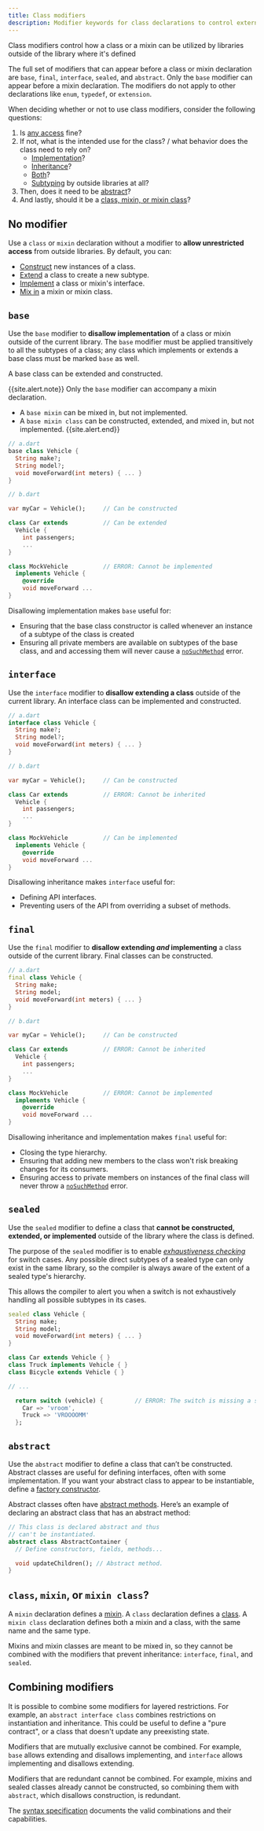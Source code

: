 ```yaml
---
title: Class modifiers
description: Modifier keywords for class declarations to control external library access.
---
```


Class modifiers control how a class or a mixin can be utilized by libraries
outside of the library where it's defined

The full set of modifiers that can appear before a class or mixin declaration
are `base`, `final`, `interface`, `sealed`, and `abstract`. 
Only the `base` modifier can appear before a mixin declaration. The modifiers do
not apply to other declarations like `enum`, `typedef`, or `extension`.

When deciding whether or not to use class modifiers, consider the following questions:
1. Is [any access](#no-modifier) fine?
2. If not, what is the intended use for the class? / what behavior does the class need to rely on?
    - [Implementation](#base)?
    - [Inheritance](#interface)?
    - [Both](#final)?
    - [Subtyping](#sealed) by outside libraries at all?
3. Then, does it need to be [abstract](#abstract)?
4. And lastly, should it be a [class, mixin, or mixin class](#class-mixin-or-mixin-class)?

## No modifier

Use a `class` or `mixin` declaration without a modifier to **allow unrestricted
access** from outside libraries. By default, you can:

- [Construct][] new instances of a class.
- [Extend][] a class to create a new subtype.
- [Implement][] a class or mixin's interface.
- [Mix in][] a mixin or mixin class.

## `base`

Use the `base` modifier to **disallow implementation** of a class or mixin
outside of the current library.
The `base` modifier must be applied transitively to all the subtypes of a class;
any class which implements or extends a base class must be marked `base` as well.

A base class can be extended and constructed. 

{{site.alert.note}}
  Only the `base` modifier can accompany a mixin declaration. 
  - A `base mixin` can be mixed in, but not implemented.
  - A `base mixin class` can be constructed, extended, and mixed in, but not
  implemented.
{{site.alert.end}}

```dart
// a.dart
base class Vehicle {
  String make?;
  String model?;
  void moveForward(int meters) { ... }
}
```

```dart
// b.dart

var myCar = Vehicle();     // Can be constructed

class Car extends          // Can be extended
  Vehicle {
    int passengers;
    ...
}

class MockVehicle          // ERROR: Cannot be implemented
  implements Vehicle {
    @override
    void moveForward ...
}
```

Disallowing implementation makes `base` useful for:
- Ensuring that the base class constructor is called whenever an instance of a
subtype of the class is created
- Ensuring all private members are available on subtypes of the base class, and
and accessing them will never cause a [`noSuchMethod`][] error.

## `interface`

Use the `interface` modifier to **disallow extending a class** 
outside of the current library.
An interface class can be implemented and constructed.

```dart
// a.dart
interface class Vehicle {
  String make?;
  String model?;
  void moveForward(int meters) { ... }
}
```

```dart
// b.dart

var myCar = Vehicle();     // Can be constructed

class Car extends          // ERROR: Cannot be inherited
  Vehicle {
    int passengers;
    ...
}

class MockVehicle          // Can be implemented     
  implements Vehicle {
    @override
    void moveForward ...
}
```

Disallowing inheritance makes `interface` useful for:
- Defining API interfaces.
- Preventing users of the API from overriding a subset of methods.

## `final` 

Use the `final` modifier to **disallow extending _and_ implementing** a class
outside of the current library.
Final classes can be constructed.

```dart
// a.dart
final class Vehicle {
  String make;
  String model;
  void moveForward(int meters) { ... }
}
```

```dart
// b.dart

var myCar = Vehicle();     // Can be constructed

class Car extends          // ERROR: Cannot be inherited
  Vehicle {
    int passengers;
    ...
}

class MockVehicle          // ERROR: Cannot be implemented     
  implements Vehicle {
    @override
    void moveForward ...
}
```

Disallowing inheritance and implementation makes `final` useful for:
- Closing the type hierarchy.
- Ensuring that adding new members to the class won't risk breaking changes for 
its consumers.
- Ensuring access to private members on instances of the final class will never
throw a [`noSuchMethod`][] error.

## `sealed`

Use the `sealed` modifier to define a class that **cannot be constructed, extended,
or implemented** outside of the library where the class is defined. 

The purpose of the `sealed` modifier is to enable [_exhaustiveness checking_][]
for switch cases.
Any possible direct subtypes of a sealed type can only exist in the same library,
so the compiler is always aware of the extent of a sealed type's hierarchy.

This allows the compiler to alert you when a switch is not exhaustively handling
all possible subtypes in its cases.

```dart
sealed class Vehicle {
  String make;
  String model;
  void moveForward(int meters) { ... }
}

class Car extends Vehicle { }
class Truck implements Vehicle { }
class Bicycle extends Vehicle { }

// ...

  return switch (vehicle) {         // ERROR: The switch is missing a subtype of Vehicle
    Car => 'vroom',
    Truck => 'VROOOOMM'
  };
```

## `abstract`

Use the `abstract` modifier to define a class that can’t be constructed.
Abstract classes are useful for defining interfaces, often with some
implementation. If you want your abstract class to appear to be instantiable,
define a [factory constructor][].

Abstract classes often have [abstract methods][].
Here’s an example of declaring an abstract class that has an abstract
method:

<?code-excerpt "misc/lib/language_tour/classes/misc.dart (abstract)"?>
```dart
// This class is declared abstract and thus
// can't be instantiated.
abstract class AbstractContainer {
  // Define constructors, fields, methods...

  void updateChildren(); // Abstract method.
}
```

## `class`, `mixin`, or `mixin class`?

A `mixin` declaration defines a [mixin][]. A `class` declaration defines a [class][]. A
`mixin class` declaration defines both a mixin and a class, with the same name and
the same type.

Mixins and mixin classes are meant to be mixed in, so they cannot be combined
with the modifiers that prevent inheritance: `interface`, `final`, and `sealed`.

## Combining modifiers

It is possible to combine some modifiers for layered restrictions. For example, 
an `abstract interface class` combines restrictions on instantiation and inheritance.
This could be useful to define a "pure contract", or a class that doesn't update
any preexisting state.

Modifiers that are mutually exclusive cannot be combined. For example,
`base` allows extending and disallows implementing, and `interface` allows
implementing and disallows extending.

Modifiers that are redundant cannot be combined. For example, mixins and sealed
classes already cannot be constructed, so combining them with `abstract`, which
disallows construction, is redundant. 

The [syntax specification] documents the valid combinations and their capabilities.

[class]: /language/classes
[mix in]: /language/mixins
[mixin]: /language/mixins
[`noSuchMethod`]: /language/extend#nosuchmethod
[construct]: /language/constructors
[extend]: /language/extend
[implement]: /language/classes#implicit-interfaces
[factory constructor]: /language/constructors#factory-constructors
[_exhaustiveness checking_]: /language/control-flow
[abstract methods]: /language/methods#abstract-methods
[syntax specification]: https://github.com/dart-lang/language/blob/master/accepted/future-releases/class-modifiers/feature-specification.md#syntax